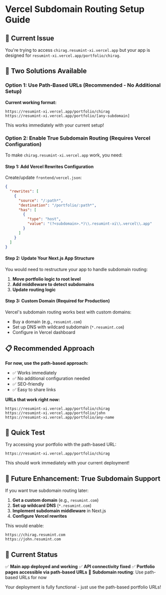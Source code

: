 # Vercel Subdomain Routing Setup Guide

## 🎯 Current Issue
You're trying to access `chirag.resumint-xi.vercel.app` but your app is designed for `resumint-xi.vercel.app/portfolio/chirag`.

## 🔧 Two Solutions Available

### Option 1: Use Path-Based URLs (Recommended - No Additional Setup)
**Current working format:**
```
https://resumint-xi.vercel.app/portfolio/chirag
https://resumint-xi.vercel.app/portfolio/[any-subdomain]
```

This works immediately with your current setup!

### Option 2: Enable True Subdomain Routing (Requires Vercel Configuration)

To make `chirag.resumint-xi.vercel.app` work, you need:

#### Step 1: Add Vercel Rewrites Configuration
Create/update `frontend/vercel.json`:

```json
{
  "rewrites": [
    {
      "source": "/:path*",
      "destination": "/portfolio/:path*",
      "has": [
        {
          "type": "host",
          "value": "(?<subdomain>.*)\\.resumint-xi\\.vercel\\.app"
        }
      ]
    }
  ]
}
```

#### Step 2: Update Your Next.js App Structure
You would need to restructure your app to handle subdomain routing:

1. **Move portfolio logic to root level**
2. **Add middleware to detect subdomains**
3. **Update routing logic**

#### Step 3: Custom Domain (Required for Production)
Vercel's subdomain routing works best with custom domains:
- Buy a domain (e.g., `resumint.com`)
- Set up DNS with wildcard subdomain (`*.resumint.com`)
- Configure in Vercel dashboard

## 📋 Recommended Approach

**For now, use the path-based approach:**
- ✅ Works immediately
- ✅ No additional configuration needed
- ✅ SEO-friendly
- ✅ Easy to share links

**URLs that work right now:**
```
https://resumint-xi.vercel.app/portfolio/chirag
https://resumint-xi.vercel.app/portfolio/john
https://resumint-xi.vercel.app/portfolio/any-name
```

## 🚀 Quick Test

Try accessing your portfolio with the path-based URL:
```
https://resumint-xi.vercel.app/portfolio/chirag
```

This should work immediately with your current deployment!

## 🔮 Future Enhancement: True Subdomain Support

If you want true subdomain routing later:

1. **Get a custom domain** (e.g., `resumint.com`)
2. **Set up wildcard DNS** (`*.resumint.com`)
3. **Implement subdomain middleware** in Next.js
4. **Configure Vercel rewrites**

This would enable:
```
https://chirag.resumint.com
https://john.resumint.com
```

## 📝 Current Status

✅ **Main app deployed and working**
✅ **API connectivity fixed**
✅ **Portfolio pages accessible via path-based URLs**
🔄 **Subdomain routing**: Use path-based URLs for now

Your deployment is fully functional - just use the path-based portfolio URLs!
